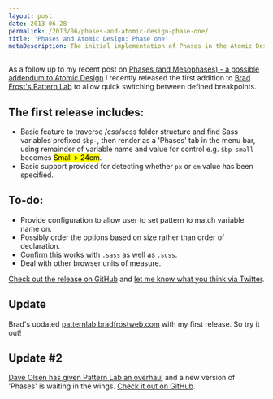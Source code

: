 ```yaml
---
layout: post
date: 2013-06-28
permalink: /2013/06/phases-and-atomic-design-phase-one/
title: 'Phases and Atomic Design: Phase one'
metaDescription: The initial implementation of Phases in the Atomic Design System, Pattern Lab, to show defined breakpoints and tweakpoints
---
```

As a follow up to my recent post on [Phases (and Mesophases) - a possible addendum to Atomic Design](/2013/06/atomic-design-phases-and-mesophases/) I recently released the first addition to [Brad Frost's Pattern Lab](https://github.com/bradfrost/patternlab) to allow quick switching between defined breakpoints.

## The first release includes:

*   Basic feature to traverse /css/scss folder structure  and find Sass variables prefixed `$bp-`, then render as a 'Phases' tab  in the menu bar, using remainder of variable name and value for control  e.g. `$bp-small` becomes <mark>Small > 24em</mark>.
*   Basic support provided for detecting whether `px` or `em` value has been specified.

## To-do:

*   Provide configuration to allow user to set pattern to match variable name on.
*   Possibly order the options based on size rather than order of declaration.
*   Confirm this works with `.sass` as well as `.scss`.
*   Deal with other browser units of measure.

[Check out the release on GitHub](https://github.com/benedfit/patternlab) and [let me know what you think via Twitter](https://twitter.com/benedfit).

## Update

Brad's updated [patternlab.bradfrostweb.com](http://patternlab.bradfrostweb.com/) with my first release. So try it out!

## Update #2

[Dave Olsen has given Pattern Lab an overhaul](http://dmolsen.com/) and a new version of 'Phases' is waiting in the wings. [Check it out on GitHub](https://github.com/pattern-lab/).
